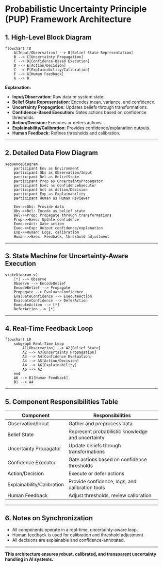 # Probabilistic Uncertainty Principle (PUP) Framework Architecture

## 1. High-Level Block Diagram

```mermaid
flowchart TD
    A[Input/Observation] --> B[Belief State Representation]
    B --> C[Uncertainty Propagation]
    C --> D[Confidence-Based Execution]
    D --> E[Action/Decision]
    C --> F[Explainability/Calibration]
    F --> G[Human Feedback]
    G --> B
```

**Explanation:**
- **Input/Observation:** Raw data or system state.
- **Belief State Representation:** Encodes mean, variance, and confidence.
- **Uncertainty Propagation:** Updates beliefs through transformations.
- **Confidence-Based Execution:** Gates actions based on confidence thresholds.
- **Action/Decision:** Executes or defers actions.
- **Explainability/Calibration:** Provides confidence/explanation outputs.
- **Human Feedback:** Refines thresholds and calibration.

---

## 2. Detailed Data Flow Diagram

```mermaid
sequenceDiagram
    participant Env as Environment
    participant Obs as Observation/Input
    participant Bel as BeliefState
    participant Prop as UncertaintyPropagator
    participant Exec as ConfidenceExecutor
    participant Act as Action/Decision
    participant Exp as Explainability
    participant Human as Human Reviewer

    Env->>Obs: Provide data
    Obs->>Bel: Encode as belief state
    Bel->>Prop: Propagate through transformations
    Prop->>Exec: Update confidence
    Exec->>Act: Gate action
    Exec->>Exp: Output confidence/explanation
    Exp->>Human: Logs, calibration
    Human->>Exec: Feedback, threshold adjustment
```

---

## 3. State Machine for Uncertainty-Aware Execution

```mermaid
stateDiagram-v2
    [*] --> Observe
    Observe --> EncodeBelief
    EncodeBelief --> Propagate
    Propagate --> EvaluateConfidence
    EvaluateConfidence --> ExecuteAction
    EvaluateConfidence --> DeferAction
    ExecuteAction --> [*]
    DeferAction --> [*]
```

---

## 4. Real-Time Feedback Loop

```mermaid
flowchart LR
    subgraph Real-Time Loop
        A1[Observation] --> A2[Belief State]
        A2 --> A3[Uncertainty Propagation]
        A3 --> A4[Confidence Evaluation]
        A4 --> A5[Action/Decision]
        A4 --> A6[Explainability]
        A6 --> A2
    end
    A6 --> B1[Human Feedback]
    B1 --> A4
```

---

## 5. Component Responsibilities Table

| Component                | Responsibilities                                               |
|--------------------------|---------------------------------------------------------------|
| Observation/Input        | Gather and preprocess data                                    |
| Belief State             | Represent probabilistic knowledge and uncertainty             |
| Uncertainty Propagator   | Update beliefs through transformations                        |
| Confidence Executor      | Gate actions based on confidence thresholds                   |
| Action/Decision          | Execute or defer actions                                      |
| Explainability/Calibration | Provide confidence, logs, and calibration tools             |
| Human Feedback           | Adjust thresholds, review calibration                         |

---

## 6. Notes on Synchronization

- All components operate in a real-time, uncertainty-aware loop.
- Human feedback is used for calibration and threshold adjustment.
- All decisions are explainable and confidence-annotated.

---

**This architecture ensures robust, calibrated, and transparent uncertainty handling in AI systems.**
